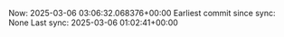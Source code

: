 Now: 2025-03-06 03:06:32.068376+00:00 Earliest commit since sync: None Last sync: 2025-03-06 01:02:41+00:00
